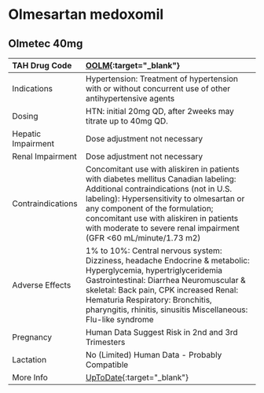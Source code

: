 # Olmesartan medoxomil

## Olmetec 40mg

| TAH Drug Code      | [OOLM](https://www.tahsda.org.tw/drugs/hissearch.php?drug_code=OOLM){:target="_blank"}                                                                                                                                                                                                                                        |
|:-------------------|:------------------------------------------------------------------------------------------------------------------------------------------------------------------------------------------------------------------------------------------------------------------------------------------------------------------------------|
| Indications        | Hypertension: Treatment of hypertension with or without concurrent use of other antihypertensive agents                                                                                                                                                                                                                       |
| Dosing             | HTN: initial 20mg QD, after 2weeks may titrate up to 40mg QD.                                                                                                                                                                                                                                                                 |
| Hepatic Impairment | Dose adjustment not necessary                                                                                                                                                                                                                                                                                                 |
| Renal Impairment   | Dose adjustment not necessary                                                                                                                                                                                                                                                                                                 |
| Contraindications  | Concomitant use with aliskiren in patients with diabetes mellitus Canadian labeling: Additional contraindications (not in U.S. labeling): Hypersensitivity to olmesartan or any component of the formulation; concomitant use with aliskiren in patients with moderate to severe renal impairment (GFR <60 mL/minute/1.73 m2) |
| Adverse Effects    | 1% to 10%: Central nervous system: Dizziness, headache Endocrine & metabolic: Hyperglycemia, hypertriglyceridemia Gastrointestinal: Diarrhea Neuromuscular & skeletal: Back pain, CPK increased Renal: Hematuria Respiratory: Bronchitis, pharyngitis, rhinitis, sinusitis Miscellaneous: Flu-like syndrome                   |
| Pregnancy          | Human Data Suggest Risk in 2nd and 3rd Trimesters                                                                                                                                                                                                                                                                             |
| Lactation          | No (Limited) Human Data - Probably Compatible                                                                                                                                                                                                                                                                                 |
| More Info          | [UpToDate](https://www.uptodate.com/contents/olmesartan-drug-information){:target="_blank"}                                                                                                                                                                                                                                   |

